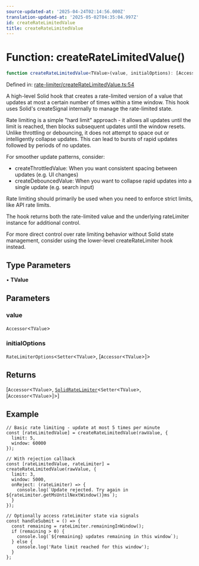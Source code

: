 ```yaml
---
source-updated-at: '2025-04-24T02:14:56.000Z'
translation-updated-at: '2025-05-02T04:35:04.997Z'
id: createRateLimitedValue
title: createRateLimitedValue
---
```


<!-- DO NOT EDIT: this page is autogenerated from the type comments -->

# Function: createRateLimitedValue()

```ts
function createRateLimitedValue<TValue>(value, initialOptions): [Accessor<TValue>, SolidRateLimiter<Setter<TValue>, [Accessor<TValue>]>]
```

Defined in: [rate-limiter/createRateLimitedValue.ts:54](https://github.com/TanStack/pacer/blob/main/packages/solid-pacer/src/rate-limiter/createRateLimitedValue.ts#L54)

A high-level Solid hook that creates a rate-limited version of a value that updates at most a certain number of times within a time window.
This hook uses Solid's createSignal internally to manage the rate-limited state.

Rate limiting is a simple "hard limit" approach - it allows all updates until the limit is reached, then blocks
subsequent updates until the window resets. Unlike throttling or debouncing, it does not attempt to space out
or intelligently collapse updates. This can lead to bursts of rapid updates followed by periods of no updates.

For smoother update patterns, consider:
- createThrottledValue: When you want consistent spacing between updates (e.g. UI changes)
- createDebouncedValue: When you want to collapse rapid updates into a single update (e.g. search input)

Rate limiting should primarily be used when you need to enforce strict limits, like API rate limits.

The hook returns both the rate-limited value and the underlying rateLimiter instance for additional control.

For more direct control over rate limiting behavior without Solid state management,
consider using the lower-level createRateLimiter hook instead.

## Type Parameters

• **TValue**

## Parameters

### value

`Accessor`\<`TValue`\>

### initialOptions

`RateLimiterOptions`\<`Setter`\<`TValue`\>, \[`Accessor`\<`TValue`\>\]\>

## Returns

\[`Accessor`\<`TValue`\>, [`SolidRateLimiter`](../interfaces/solidratelimiter.md)\<`Setter`\<`TValue`\>, \[`Accessor`\<`TValue`\>\]\>\]

## Example

```tsx
// Basic rate limiting - update at most 5 times per minute
const [rateLimitedValue] = createRateLimitedValue(rawValue, {
  limit: 5,
  window: 60000
});

// With rejection callback
const [rateLimitedValue, rateLimiter] = createRateLimitedValue(rawValue, {
  limit: 3,
  window: 5000,
  onReject: (rateLimiter) => {
    console.log(`Update rejected. Try again in ${rateLimiter.getMsUntilNextWindow()}ms`);
  }
});

// Optionally access rateLimiter state via signals
const handleSubmit = () => {
  const remaining = rateLimiter.remainingInWindow();
  if (remaining > 0) {
    console.log(`${remaining} updates remaining in this window`);
  } else {
    console.log('Rate limit reached for this window');
  }
};
```
